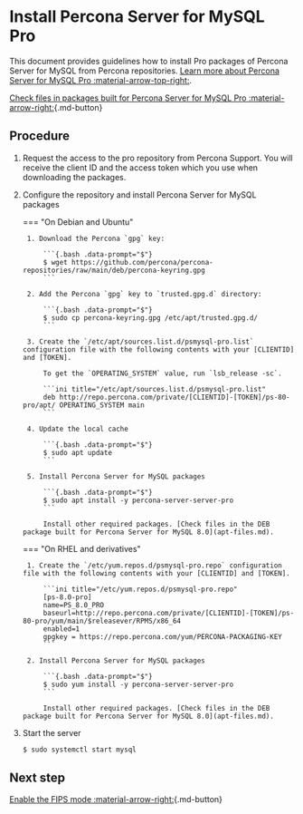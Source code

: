 # Install Percona Server for MySQL Pro

This document provides guidelines how to install Pro packages of Percona Server for MySQL from Percona repositories. [Learn more about Percona Server for MySQL Pro :material-arrow-top-right:](psmysql-pro.md).

[Check files in packages built for Percona Server for MySQL Pro :material-arrow-right:](pro-files.md){.md-button}

## Procedure

1. Request the access to the pro repository from Percona Support. You will receive the client ID and the access token which you use when downloading the packages.

2. Configure the repository and install Percona Server for MySQL packages

    === "On Debian and Ubuntu"

        1. Download the Percona `gpg` key:

            ```{.bash .data-prompt="$"}
            $ wget https://github.com/percona/percona-repositories/raw/main/deb/percona-keyring.gpg 
            ```

        2. Add the Percona `gpg` key to `trusted.gpg.d` directory:

            ```{.bash .data-prompt="$"}
            $ sudo cp percona-keyring.gpg /etc/apt/trusted.gpg.d/
            ```

        3. Create the `/etc/apt/sources.list.d/psmysql-pro.list` configuration file with the following contents with your [CLIENTID] and [TOKEN].

            To get the `OPERATING_SYSTEM` value, run `lsb_release -sc`.
            
            ```ini title="/etc/apt/sources.list.d/psmysql-pro.list"
            deb http://repo.percona.com/private/[CLIENTID]-[TOKEN]/ps-80-pro/apt/ OPERATING_SYSTEM main
            ```

        4. Update the local cache

            ```{.bash .data-prompt="$"}
            $ sudo apt update
            ```
        
        5. Install Percona Server for MySQL packages
        
            ```{.bash .data-prompt="$"}
            $ sudo apt install -y percona-server-server-pro
            ```

            Install other required packages. [Check files in the DEB package built for Percona Server for MySQL 8.0](apt-files.md).

    === "On RHEL and derivatives"

        1. Create the `/etc/yum.repos.d/psmysql-pro.repo` configuration file with the following contents with your [CLIENTID] and [TOKEN].

            ```ini title="/etc/yum.repos.d/psmysql-pro.repo"
            [ps-8.0-pro]
            name=PS_8.0_PRO
            baseurl=http://repo.percona.com/private/[CLIENTID]-[TOKEN]/ps-80-pro/yum/main/$releasever/RPMS/x86_64
            enabled=1
            gpgkey = https://repo.percona.com/yum/PERCONA-PACKAGING-KEY
            ```

        2. Install Percona Server for MySQL packages
        
            ```{.bash .data-prompt="$"}
            $ sudo yum install -y percona-server-server-pro
            ```

            Install other required packages. [Check files in the DEB package built for Percona Server for MySQL 8.0](apt-files.md).

3. Start the server

    ```{.bash .data-prompt="$"}
    $ sudo systemctl start mysql
    ```

## Next step

[Enable the FIPS mode :material-arrow-right:](fips.md){.md-button}